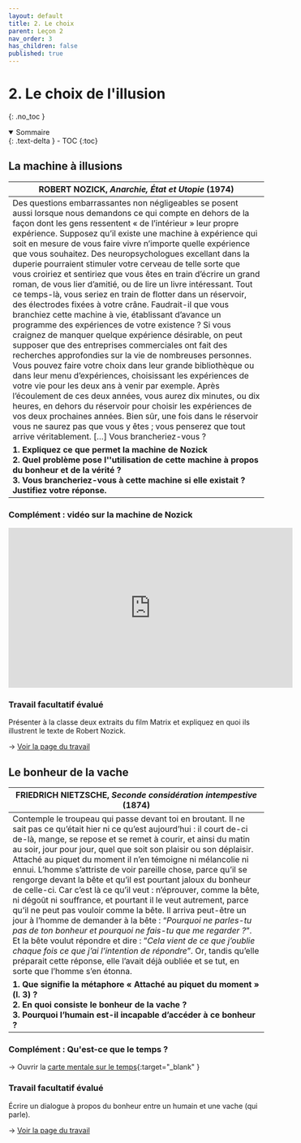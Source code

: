 ```yaml
---
layout: default
title: 2. Le choix
parent: Leçon 2
nav_order: 3
has_children: false
published: true
---
```

# 2. Le choix de l'illusion 
{: .no_toc }

<details open markdown="block">
  <summary>
    Sommaire
  </summary>
  {: .text-delta }
- TOC
{:toc}
</details>

## La machine à illusions

| ROBERT NOZICK, *Anarchie, État et Utopie* (1974)             |
| ------------------------------------------------------------ |
| Des questions embarrassantes non négligeables se posent aussi lorsque nous demandons ce qui compte en dehors de la façon dont les gens ressentent « de l’intérieur » leur propre expérience. Supposez qu’il existe une machine à expérience qui soit en mesure de vous faire vivre n’importe quelle expérience que vous souhaitez. Des neuropsychologues excellant dans la duperie pourraient stimuler votre cerveau de telle sorte que vous croiriez et sentiriez que vous êtes en train d’écrire un grand roman, de vous lier d’amitié, ou de lire un livre intéressant. Tout ce temps-là, vous seriez en train de flotter dans un réservoir, des électrodes fixées à votre crâne. Faudrait-il que vous branchiez cette machine à vie, établissant d’avance un programme des expériences de votre existence ? Si vous craignez de manquer quelque expérience désirable, on peut supposer que des entreprises commerciales ont fait des recherches approfondies sur la vie de nombreuses personnes. Vous pouvez faire votre choix dans leur grande bibliothèque ou dans leur menu d’expériences, choisissant les expériences de votre vie pour les deux ans à venir par exemple. Après l’écoulement de ces deux années, vous aurez dix minutes, ou dix heures, en dehors du réservoir pour choisir les expériences de vos deux prochaines années. Bien sûr, une fois dans le réservoir vous ne saurez pas que vous y êtes ; vous penserez que tout arrive véritablement. […] Vous brancheriez-vous ? |
| **1. Expliquez ce que permet la machine de Nozick<br />2. Quel problème pose l''utilisation de cette machine à propos du bonheur et de la vérité ?<br />3. Vous brancheriez-vous à cette machine si elle existait ? Justifiez votre réponse.** |

### Complément : vidéo sur la machine de Nozick

<iframe width="560" height="315" src="https://www.youtube.com/embed/2FVwXaNWPQ0?si=9LjqbgkNje7hXhgn" title="YouTube video player" frameborder="0" allow="accelerometer; autoplay; clipboard-write; encrypted-media; gyroscope; picture-in-picture; web-share" allowfullscreen></iframe>

### Travail facultatif évalué

Présenter à la classe deux extraits du film Matrix et expliquez en quoi ils illustrent le texte de Robert Nozick.

→ [Voir la page du travail](../Leçon%202/TF-1.html)


## Le bonheur de la vache

| FRIEDRICH NIETZSCHE, *Seconde considération intempestive* (1874) |
| ------------------------------------------------------------ |
| Contemple le troupeau qui passe devant toi en broutant. Il ne sait pas ce qu’était hier ni ce qu’est aujourd’hui : il court de-ci de-là, mange, se repose et se remet à courir, et ainsi du matin au soir, jour pour jour, quel que soit son plaisir ou son déplaisir. Attaché au piquet du moment il n’en témoigne ni mélancolie ni ennui. L’homme s’attriste de voir pareille chose, parce qu’il se rengorge devant la bête et qu’il est pourtant jaloux du bonheur de celle-ci. Car c’est là ce qu’il veut : n’éprouver, comme la bête, ni dégoût ni souffrance, et pourtant il le veut autrement, parce qu’il ne peut pas vouloir comme la bête. Il arriva peut-être un jour à l’homme de demander à la bête : “*Pourquoi ne parles-tu pas de ton bonheur et pourquoi ne fais-tu que me regarder ?*”. Et la bête voulut répondre et dire : ”*Cela vient de ce que j’oublie chaque fois ce que j’ai l’intention de répondre*”. Or, tandis qu’elle préparait cette réponse, elle l’avait déjà oubliée et se tut, en sorte que l’homme s’en étonna. |
| **1. Que signifie la métaphore « Attaché au piquet du moment » (l. 3) ? <br />2. En quoi consiste le bonheur de la vache ? <br />3. Pourquoi l’humain est-il incapable d’accéder à ce bonheur ?** |

### Complément : Qu'est-ce que le temps ?

→ Ouvrir la [carte mentale sur le temps](https://rollauda.github.io/schemas/cartes/temps.html){:target="_blank" }


### Travail facultatif évalué
Écrire un dialogue à propos du bonheur entre un humain et une vache (qui parle).

→ [Voir la page du travail](../Leçon%202/TF-2.html)

